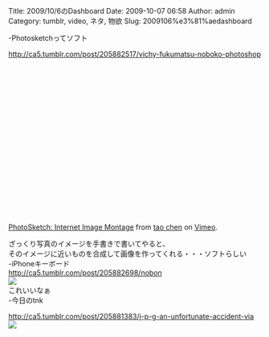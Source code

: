 Title: 2009/10/6のDashboard
Date: 2009-10-07 06:58
Author: admin
Category: tumblr, video, ネタ, 物欲
Slug: 2009106%e3%81%aedashboard

-Photosketchってソフト  

<http://ca5.tumblr.com/post/205882517/vichy-fukumatsu-noboko-photoshop>  

<object width="400" height="300"><param name="allowfullscreen" value="true"></param><param name="allowscriptaccess" value="always"></param><param name="movie" value="http://vimeo.com/moogaloop.swf?clip_id=6496886&amp;server=vimeo.com&amp;show_title=1&amp;show_byline=1&amp;show_portrait=0&amp;color=&amp;fullscreen=1"></param><embed src="http://vimeo.com/moogaloop.swf?clip_id=6496886&amp;server=vimeo.com&amp;show_title=1&amp;show_byline=1&amp;show_portrait=0&amp;color=&amp;fullscreen=1" type="application/x-shockwave-flash" allowfullscreen="true" allowscriptaccess="always" width="400" height="300"></embed></object>

[PhotoSketch: Internet Image Montage](http://vimeo.com/6496886) from
[tao chen](http://vimeo.com/user2276797) on [Vimeo](http://vimeo.com).

ざっくり写真のイメージを手書きで書いてやると、  
そのイメージに近いものを合成して画像を作ってくれる・・・ソフトらしい  
-iPhoneキーボード  
<http://ca5.tumblr.com/post/205882698/nobon>  
![](http://15.media.tumblr.com/tumblr_kr2qu5hXcZ1qzp12po1_400.jpg)  
これいいなぁ  
-今日のtnk  

<http://ca5.tumblr.com/post/205881383/j-p-g-an-unfortunate-accident-via>  
![](http://16.media.tumblr.com/tumblr_kr33bjXO6W1qzty50o1_400.jpg)
